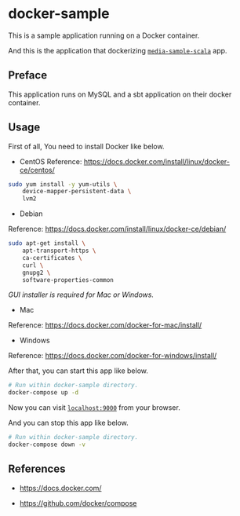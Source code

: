 # docker-sample

This is a sample application running on a Docker container.

And this is the application that dockerizing [`media-sample-scala`](https://github.com/gifmura/media-sample-scala) app.

## Preface

This application runs on MySQL and a sbt application on their docker container.

## Usage

First of all, You need to install Docker like below.

* CentOS
Reference: https://docs.docker.com/install/linux/docker-ce/centos/

```bash
sudo yum install -y yum-utils \
    device-mapper-persistent-data \
    lvm2
```

* Debian

Reference: https://docs.docker.com/install/linux/docker-ce/debian/

```bash
sudo apt-get install \
    apt-transport-https \
    ca-certificates \
    curl \
    gnupg2 \
    software-properties-common
```

*GUI installer is required for Mac or Windows.*

* Mac

Reference: https://docs.docker.com/docker-for-mac/install/

* Windows

Reference: https://docs.docker.com/docker-for-windows/install/

After that, you can start this app like below.

```bash
# Run within docker-sample directory.
docker-compose up -d
```

Now you can visit [`localhost:9000`](http://localhost:9000) from your browser.

And you can stop this app like below.

```bash
# Run within docker-sample directory.
docker-compose down -v
```

## References

* https://docs.docker.com/

* https://github.com/docker/compose
